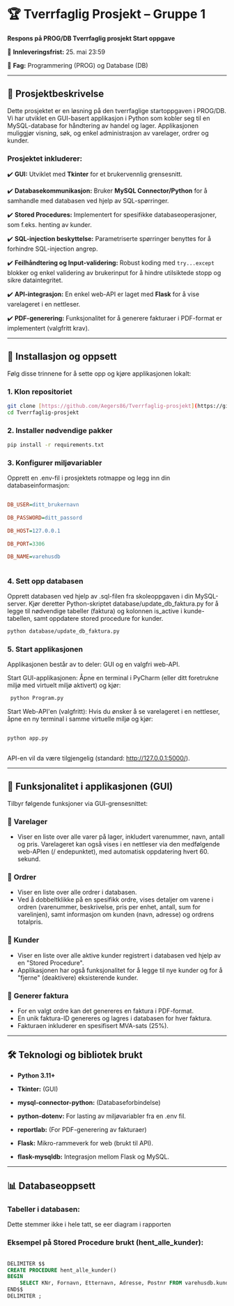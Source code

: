 # 🏆 Tverrfaglig Prosjekt – Gruppe 1  
 
**Respons på PROG/DB Tverrfaglig prosjekt Start oppgave**
 
📅 **Innleveringsfrist:** 25. mai 23:59

📌 **Fag:** Programmering (PROG) og Database (DB)
  
---



## 📝 Prosjektbeskrivelse  
 
Dette prosjektet er en løsning på den tverrfaglige startoppgaven i PROG/DB.
Vi har utviklet en GUI-basert applikasjon i Python som kobler seg til en MySQL-database for håndtering av handel og lager.
Applikasjonen muliggjør visning, søk, og enkel administrasjon av varelager, ordrer og kunder.

 
### **Prosjektet inkluderer:**  
 
✔️ **GUI:** Utviklet med **Tkinter** for et brukervennlig grensesnitt.

✔️ **Databasekommunikasjon:** Bruker **MySQL Connector/Python** for å samhandle med databasen ved hjelp av SQL-spørringer.

✔️ **Stored Procedures:** Implementert for spesifikke databaseoperasjoner, som f.eks. henting av kunder.

✔️ **SQL-injection beskyttelse:** Parametriserte spørringer benyttes for å forhindre SQL-injection angrep.

✔️ **Feilhåndtering og Input-validering:** Robust koding med `try...except` blokker og enkel validering av brukerinput for å hindre utilsiktede stopp og sikre dataintegritet.

✔️ **API-integrasjon:** En enkel web-API er laget med **Flask** for å vise varelageret i en nettleser.

✔️ **PDF-generering:** Funksjonalitet for å generere fakturaer i PDF-format er implementert (valgfritt krav).

---

  
## 📂 Installasjon og oppsett  
 
Følg disse trinnene for å sette opp og kjøre applikasjonen lokalt:

### **1. Klon repositoriet**
  
```bash
git clone [https://github.com/Aegers86/Tverrfaglig-prosjekt](https://github.com/Aegers86/Tverrfaglig-prosjekt)
cd Tverrfaglig-prosjekt
 ```

 
### **2. Installer nødvendige pakker**

```bash
pip install -r requirements.txt
 ```


### **3. Konfigurer miljøvariabler**  
 
Opprett en .env-fil i prosjektets rotmappe og legg inn din databaseinformasjon:

```ini
 
DB_USER=ditt_brukernavn
 
DB_PASSWORD=ditt_passord
 
DB_HOST=127.0.0.1
 
DB_PORT=3306
 
DB_NAME=varehusdb
 
```

 
### **4. Sett opp databasen**  
Opprett databasen ved hjelp av .sql-filen fra skoleoppgaven i din MySQL-server.
Kjør deretter Python-skriptet database/update_db_faktura.py for å legge til nødvendige tabeller (faktura) og kolonnen is_active i kunde-tabellen, samt oppdatere stored procedure for kunder.

```bash
python database/update_db_faktura.py
 ```

  
### **5. Start applikasjonen**  
Applikasjonen består av to deler: GUI og en valgfri web-API.

Start GUI-applikasjonen: Åpne en terminal i PyCharm (eller ditt foretrukne miljø med virtuelt miljø aktivert) og kjør:

```bash
 python Program.py
```

Start Web-API'en (valgfritt): Hvis du ønsker å se varelageret i en nettleser, åpne en ny terminal i samme virtuelle miljø og kjør:

```bash
 
python app.py
 
```
API-en vil da være tilgjengelig (standard: http://127.0.0.1:5000/).
 
---
 

## 📌 Funksjonalitet i applikasjonen (GUI) 
Tilbyr følgende funksjoner via GUI-grensesnittet:

### 🔹 **Varelager**  
 
- Viser en liste over alle varer på lager, inkludert varenummer, navn, antall og pris.
  Varelageret kan også vises i en nettleser via den medfølgende web-APIen (/ endepunktet), med automatisk oppdatering hvert 60. sekund.  

### 🔹 **Ordrer**  
 
- Viser en liste over alle ordrer i databasen.
- Ved å dobbeltklikke på en spesifikk ordre, vises detaljer om varene i ordren (varenummer, beskrivelse, pris per enhet, antall, sum for varelinjen), samt informasjon om kunden (navn, adresse) og ordrens totalpris.

### 🔹 **Kunder**  
 
- Viser en liste over alle aktive kunder registrert i databasen ved hjelp av en "Stored Procedure".
- Applikasjonen har også funksjonalitet for å legge til nye kunder og for å "fjerne" (deaktivere) eksisterende kunder.
  
### 🔹 **Generer faktura**  
 
- For en valgt ordre kan det genereres en faktura i PDF-format.
- En unik faktura-ID genereres og lagres i databasen for hver faktura.
- Fakturaen inkluderer en spesifisert MVA-sats (25%).
 
 
---
 
 
## 🛠 **Teknologi og bibliotek brukt**  
 
- **Python 3.11+**  
 
- **Tkinter:** (GUI)  
 
- **mysql-connector-python:** (Databaseforbindelse)  
 
- **python-dotenv:** For lasting av miljøvariabler fra en .env fil.  
 
- **reportlab:** (For PDF-generering av fakturaer)  
 
- **Flask:** Mikro-rammeverk for web (brukt til API).

- **flask-mysqldb:** Integrasjon mellom Flask og MySQL.
 
---
 

 
## 📊 **Databaseoppsett**  
 

 
### **Tabeller i databasen:**  
 
Dette stemmer ikke i hele tatt, se eer diagram i rapporten
 
### **Eksempel på Stored Procedure brukt (hent_alle_kunder):**  
 
```sql
 
DELIMITER $$
CREATE PROCEDURE hent_alle_kunder()
BEGIN
    SELECT KNr, Fornavn, Etternavn, Adresse, Postnr FROM varehusdb.kunde WHERE is_active = 1;
END$$
DELIMITER ;
 
```
